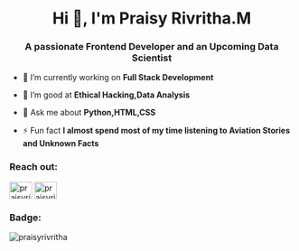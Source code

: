 <h1 align="center">Hi 👋, I'm Praisy Rivritha.M</h1>
<h3 align="center">A passionate Frontend Developer and an Upcoming Data Scientist</h3>

- 🔭 I’m currently working on **Full Stack Development**

- 🌱 I’m good at **Ethical Hacking,Data Analysis**

- 💬 Ask me about **Python,HTML,CSS**

- ⚡ Fun fact **I almost spend most of my time listening to Aviation Stories and Unknown Facts**

<h3 align="left">Reach out:</h3>
<p align="left">
<a href="https://www.linkedin.com/in/praisy-rivritha-m-585279225/" target="blank"><img align="center" src="https://raw.githubusercontent.com/rahuldkjain/github-profile-readme-generator/master/src/images/icons/Social/linked-in-alt.svg" alt="praisyrivritha.m" height="30" width="40" /></a>
<a href="https://www.hackerrank.com/praisyrivritha_m" target="blank"><img align="center" src="https://raw.githubusercontent.com/rahuldkjain/github-profile-readme-generator/master/src/images/icons/Social/hackerrank.svg" alt="praisyrivritha_m" height="30" width="40" /></a>
</p>
<h3 align="left">Badge:</h3>
<p><img align="center" src="https://github-readme-streak-stats.herokuapp.com/?user=praisyrivritha&" alt="praisyrivritha" /></p>

